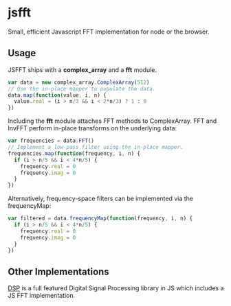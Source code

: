 # jsfft

Small, efficient Javascript FFT implementation for node or the browser.

## Usage

JSFFT ships with a **complex_array** and a **fft** module.

```javascript
var data = new complex_array.ComplexArray(512)
// Use the in-place mapper to populate the data.
data.map(function(value, i, n) {
  value.real = (i > n/3 && i < 2*n/3) ? 1 : 0
})
```

Including the **fft** module attaches FFT methods to ComplexArray.  FFT and
InvFFT perform in-place transforms on the underlying data:

```javascript
var frequencies = data.FFT()
// Implement a low-pass filter using the in-place mapper.
frequencies.map(function(frequency, i, n) {
  if (i > n/5 && i < 4*n/5) {
    frequency.real = 0
    frequency.imag = 0
  }
})
```

Alternatively, frequency-space filters can be implemented via the frequencyMap:

```javascript
var filtered = data.frequencyMap(function(frequency, i, n) {
  if (i > n/5 && i < 4*n/5) {
    frequency.real = 0
    frequency.imag = 0
  }
})
```

## Other Implementations

[DSP](https://github.com/corbanbrook/dsp.js) is a full featured Digital Signal
Processing library in JS which includes a JS FFT implementation.
